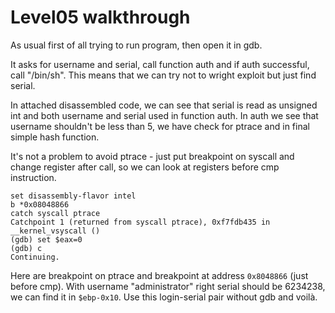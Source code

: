 # Level05 walkthrough

As usual first of all trying to run program, then open it in gdb.

It asks for username and serial, call function auth and if auth successful, call "/bin/sh".
This means that we can try not to wright exploit but just find serial.

In attached disassembled code, we can see that serial is read as unsigned int
and both username and serial used in function auth.
In auth we see that username shouldn't be less than 5, we have check for ptrace and in final simple hash function.

It's not a problem to avoid ptrace - just put breakpoint on syscall and change register after call,
so we can look at registers before cmp instruction.
```gdb
set disassembly-flavor intel
b *0x08048866
catch syscall ptrace
Catchpoint 1 (returned from syscall ptrace), 0xf7fdb435 in __kernel_vsyscall ()
(gdb) set $eax=0
(gdb) c
Continuing.
```
Here are breakpoint on ptrace and breakpoint at address `0x8048866` (just before cmp). With username
"administrator" right serial should be 6234238, we can find it in `$ebp-0x10`.
Use this login-serial pair without gdb and voilà.